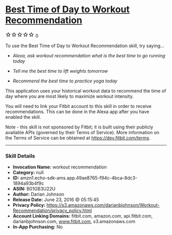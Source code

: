 # [Best Time of Day to Workout Recommendation](http://alexa.amazon.com/#skills/amzn1.echo-sdk-ams.app.49ae8765-f94c-4bca-8dc3-1894a93b4f9c)
![0 stars](../../images/ic_star_border_black_18dp_1x.png)![0 stars](../../images/ic_star_border_black_18dp_1x.png)![0 stars](../../images/ic_star_border_black_18dp_1x.png)![0 stars](../../images/ic_star_border_black_18dp_1x.png)![0 stars](../../images/ic_star_border_black_18dp_1x.png) 0

To use the Best Time of Day to Workout Recommendation skill, try saying...

* *Alexa, ask workout recommendation what is the best time to go running today*

* *Tell me the best time to lift weights tomorrow*

* *Recommend the best time to practice yoga today*

This application uses your historical workout data to recommend the time of day where you are most likely to maximize workout intensity.

You will need to link your Fitbit account to this skill in order to receive recommendations. This can be done in the Alexa app after you have enabled the skill.

Note - this skill is not sponsored by Fitbit; it is built using their publicly available APIs (governed by their Terms of Service). More information on the Terms of Service can be obtained at   https://dev.fitbit.com/terms.

***

### Skill Details

* **Invocation Name:** workout recommendation
* **Category:** null
* **ID:** amzn1.echo-sdk-ams.app.49ae8765-f94c-4bca-8dc3-1894a93b4f9c
* **ASIN:** B01GB3U22U
* **Author:** Darian Johnson
* **Release Date:** June 23, 2016 @ 05:15:45
* **Privacy Policy:** https://s3.amazonaws.com/darianbjohnson/Workout-Recommendation/privacy_policy.html
* **Account Linking Domains:** fitbit.com, amazon.com, api.fitbit.com, darianbjohnson.com, www.fitbit.com, s3.amazonaws.com
* **In-App Purchasing:** No
